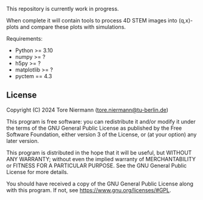 This repository is currently work in progress. 

When complete it will contain tools to process 4D STEM images into (q,x)-plots and compare these
plots with simulations.

Requirements:

* Python >= 3.10
* numpy >= ?
* h5py >= ?
* matplotlib >= ?
* pyctem == 4.3

License
-------

Copyright (C) 2024 Tore Niermann (tore.niermann@tu-berlin.de)

This program is free software: you can redistribute it and/or modify
it under the terms of the GNU General Public License as published by
the Free Software Foundation, either version 3 of the License, or
(at your option) any later version.

This program is distributed in the hope that it will be useful,
but WITHOUT ANY WARRANTY; without even the implied warranty of
MERCHANTABILITY or FITNESS FOR A PARTICULAR PURPOSE. See the
GNU General Public License for more details.

You should have received a copy of the GNU General Public License
along with this program. If not, see <https://www.gnu.org/licenses/#GPL>.
